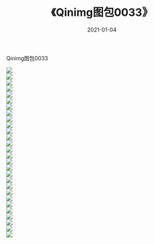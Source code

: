 ﻿---
layout: post
title:  《Qinimg图包0033》
date:   2021-01-04
img: http://imgx.orgx.ga/Qinimg图包/Qinimg图包0033/000.jpg
categories: [美女, 清纯, 唯美]
---

Qinimg图包0033

 ![](http://imgx.orgx.ga/Qinimg图包/Qinimg图包0033/001.jpg) <br>![](http://imgx.orgx.ga/Qinimg图包/Qinimg图包0033/002.jpg) <br>![](http://imgx.orgx.ga/Qinimg图包/Qinimg图包0033/003.jpg) <br>![](http://imgx.orgx.ga/Qinimg图包/Qinimg图包0033/004.jpg) <br>![](http://imgx.orgx.ga/Qinimg图包/Qinimg图包0033/005.jpg) <br>![](http://imgx.orgx.ga/Qinimg图包/Qinimg图包0033/006.jpg) <br>![](http://imgx.orgx.ga/Qinimg图包/Qinimg图包0033/007.jpg) <br>![](http://imgx.orgx.ga/Qinimg图包/Qinimg图包0033/008.jpg) <br>![](http://imgx.orgx.ga/Qinimg图包/Qinimg图包0033/009.jpg) <br>![](http://imgx.orgx.ga/Qinimg图包/Qinimg图包0033/010.jpg) <br>![](http://imgx.orgx.ga/Qinimg图包/Qinimg图包0033/011.jpg) <br>![](http://imgx.orgx.ga/Qinimg图包/Qinimg图包0033/012.jpg) <br>![](http://imgx.orgx.ga/Qinimg图包/Qinimg图包0033/013.jpg) <br>![](http://imgx.orgx.ga/Qinimg图包/Qinimg图包0033/014.jpg) <br>![](http://imgx.orgx.ga/Qinimg图包/Qinimg图包0033/015.jpg) <br>![](http://imgx.orgx.ga/Qinimg图包/Qinimg图包0033/016.jpg) <br>![](http://imgx.orgx.ga/Qinimg图包/Qinimg图包0033/017.jpg) <br>![](http://imgx.orgx.ga/Qinimg图包/Qinimg图包0033/018.jpg) <br>![](http://imgx.orgx.ga/Qinimg图包/Qinimg图包0033/019.jpg) <br>![](http://imgx.orgx.ga/Qinimg图包/Qinimg图包0033/020.jpg) <br>![](http://imgx.orgx.ga/Qinimg图包/Qinimg图包0033/021.jpg) <br>![](http://imgx.orgx.ga/Qinimg图包/Qinimg图包0033/022.jpg) <br>![](http://imgx.orgx.ga/Qinimg图包/Qinimg图包0033/023.jpg) <br>![](http://imgx.orgx.ga/Qinimg图包/Qinimg图包0033/024.jpg) <br>![](http://imgx.orgx.ga/Qinimg图包/Qinimg图包0033/025.jpg) <br>![](http://imgx.orgx.ga/Qinimg图包/Qinimg图包0033/026.jpg) <br>![](http://imgx.orgx.ga/Qinimg图包/Qinimg图包0033/027.jpg) <br>![](http://imgx.orgx.ga/Qinimg图包/Qinimg图包0033/028.jpg) <br>